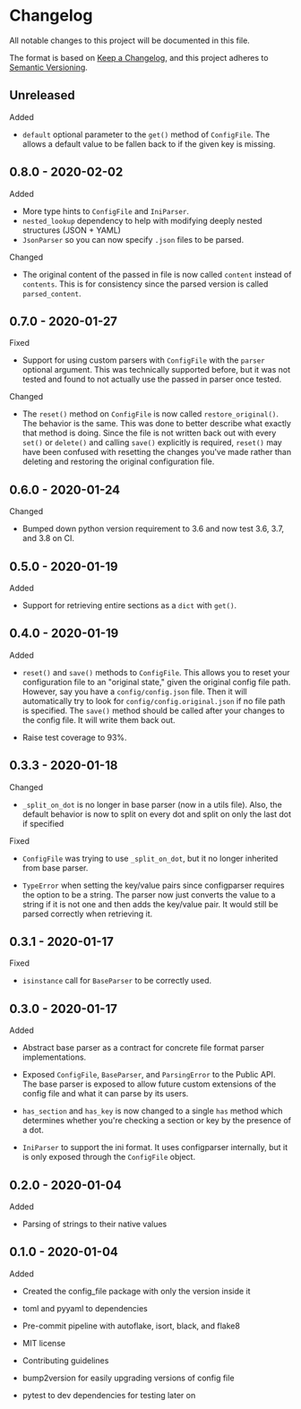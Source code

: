 # Changelog

All notable changes to this project will be documented in this file.

The format is based on [Keep a Changelog](https://keepachangelog.com/en/1.0.0/),
and this project adheres to [Semantic Versioning](https://semver.org/spec/v2.0.0.html).

## Unreleased

Added

  - `default` optional parameter to the `get()` method of `ConfigFile`. 
    The allows a default value to be fallen back to if the given key is missing.

## 0.8.0 - 2020-02-02

Added

  - More type hints to `ConfigFile` and `IniParser`.
  - `nested_lookup` dependency to help with modifying deeply nested structures 
    (JSON + YAML)
  - `JsonParser` so you can now specify `.json` files to be parsed.
  
Changed

  - The original content of the passed in file is now called `content` 
    instead of `contents`. This is for consistency since the parsed version is
    called `parsed_content`.

## 0.7.0 - 2020-01-27

Fixed

  - Support for using custom parsers with `ConfigFile` with the `parser` optional 
    argument. This was technically supported before, but it was not tested and found
    to not actually use the passed in parser once tested.

Changed

  - The `reset()` method on `ConfigFile` is now called `restore_original()`. 
    The behavior is the same. This was done to better describe what exactly that method
    is doing. Since the file is not written back out with every `set()` or `delete()`
    and calling `save()` explicitly is required, `reset()` may have been confused with
    resetting the changes you've made rather than deleting and restoring the original
    configuration file.

## 0.6.0 - 2020-01-24

Changed

  - Bumped down python version requirement to 3.6 and now test 3.6, 3.7, and 3.8 on CI.

## 0.5.0 - 2020-01-19

Added

  - Support for retrieving entire sections as a `dict` with `get()`. 

## 0.4.0 - 2020-01-19

Added

  - `reset()` and `save()` methods to `ConfigFile`. This allows you to reset your
    configuration file to an "original state," given the original config file path. 
    However, say you have a `config/config.json` file. Then it will automatically try 
    to look for `config/config.original.json` if no file path is specified. The `save()`
    method should be called after your changes to the config file. It will write them
    back out.
    
  - Raise test coverage to 93%.

## 0.3.3 - 2020-01-18

Changed

  - `_split_on_dot` is no longer in base parser (now in a utils file). Also, the default 
  behavior is now to split on every dot and split on only the last dot if specified
  
Fixed

  - `ConfigFile` was trying to use `_split_on_dot`, but it no longer inherited from base parser.
  
  - `TypeError` when setting the key/value pairs since configparser requires the option 
    to be a string. The parser now just converts the value to a string if it is not one
    and then adds the key/value pair. It would still be parsed correctly when retrieving
    it.

## 0.3.1 - 2020-01-17

Fixed

  - `isinstance` call for `BaseParser` to be correctly used.

## 0.3.0 - 2020-01-17

Added

  - Abstract base parser as a contract for concrete file format parser implementations.
  
  - Exposed `ConfigFile`, `BaseParser`, and `ParsingError` to the Public API. The base
  parser is exposed to allow future custom extensions of the config file and what it 
  can parse by its users.
  
  - `has_section` and `has_key` is now changed to a single `has` method which determines
    whether you're checking a section or key by the presence of a dot.
    
  - `IniParser` to support the ini format. It uses configparser internally, but it is 
    only exposed through the `ConfigFile` object. 

## 0.2.0 - 2020-01-04

Added

  - Parsing of strings to their native values

## 0.1.0 - 2020-01-04

Added

  - Created the config_file package with only the version inside it
  
  - toml and pyyaml to dependencies
  
  - Pre-commit pipeline with autoflake, isort, black, and flake8
  
  - MIT license
  
  - Contributing guidelines
  
  - bump2version for easily upgrading versions of config file
  
  - pytest to dev dependencies for testing later on
